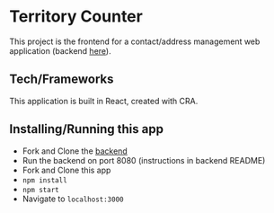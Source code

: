# Territory Counter

This project is the frontend for a contact/address management web application (backend [here](https://github.com/davevanfleet/letter-writer-api)).

## Tech/Frameworks

This application is built in React, created with CRA.

## Installing/Running this app

- Fork and Clone the [backend](https://github.com/davevanfleet/letter-writer-api)
- Run the backend on port 8080 (instructions in backend README)
- Fork and Clone this app
- `npm install`
- `npm start`
- Navigate to `localhost:3000`